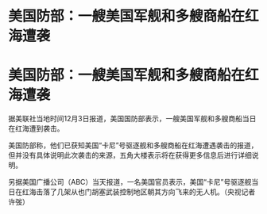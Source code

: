 # 美国防部：一艘美国军舰和多艘商船在红海遭袭

# 美国防部：一艘美国军舰和多艘商船在红海遭袭

据美联社当地时间12月3日报道，美国国防部表示，一艘美国军舰和多艘商船当日在红海遭到袭击。

美国防部称，他们已获知美国“卡尼”号驱逐舰和多艘商船在红海遭遇袭击的报道，但并没有具体说明此次袭击的来源，五角大楼表示将在获得更多信息后进行详细说明。

另据美国广播公司（ABC）当天报道，一名美国官员表示，美国“卡尼”号驱逐舰当日在红海击落了几架从也门胡塞武装控制地区朝其方向飞来的无人机。（央视记者 许弢）


